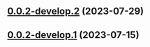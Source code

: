 ## [0.0.2-develop.2](https://git.lumeweb.com/LumeWeb/resolver-module-handshake/compare/v0.0.2-develop.1...v0.0.2-develop.2) (2023-07-29)

## [0.0.2-develop.1](https://git.lumeweb.com/LumeWeb/resolver-module-handshake/compare/v0.0.1...v0.0.2-develop.1) (2023-07-15)
